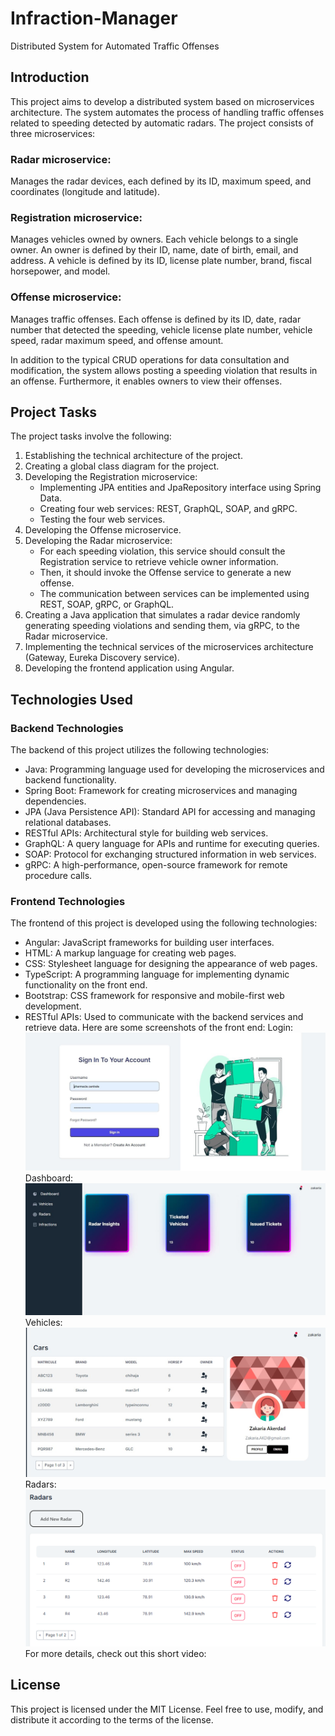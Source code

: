 # Infraction-Manager
Distributed System for Automated Traffic Offenses
## Introduction
This project aims to develop a distributed system based on microservices architecture. The system automates the process of handling traffic offenses related to speeding detected by automatic radars. The project consists of three microservices:
### Radar microservice: 
Manages the radar devices, each defined by its ID, maximum speed, and coordinates (longitude and latitude).
### Registration microservice: 
Manages vehicles owned by owners. Each vehicle belongs to a single owner. An owner is defined by their ID, name, date of birth, email, and address. A vehicle is defined by its ID, license plate number, brand, fiscal horsepower, and model.
### Offense microservice:
Manages traffic offenses. Each offense is defined by its ID, date, radar number that detected the speeding, vehicle license plate number, vehicle speed, radar maximum speed, and offense amount.

In addition to the typical CRUD operations for data consultation and modification, the system allows posting a speeding violation that results in an offense. Furthermore, it enables owners to view their offenses.

## Project Tasks
The project tasks involve the following:
1. Establishing the technical architecture of the project.
2. Creating a global class diagram for the project.
3. Developing the Registration microservice:
      * Implementing JPA entities and JpaRepository interface using Spring Data.
      * Creating four web services: REST, GraphQL, SOAP, and gRPC.
      * Testing the four web services.
4. Developing the Offense microservice.
5. Developing the Radar microservice:
      * For each speeding violation, this service should consult the Registration service to retrieve vehicle owner information.
      * Then, it should invoke the Offense service to generate a new offense.
      * The communication between services can be implemented using REST, SOAP, gRPC, or GraphQL.
6. Creating a Java application that simulates a radar device randomly generating speeding violations and sending them, via gRPC, to the Radar microservice.
7. Implementing the technical services of the microservices architecture (Gateway, Eureka Discovery service).
8. Developing the frontend application using Angular.
## Technologies Used

### Backend Technologies
The backend of this project utilizes the following technologies:
* Java: Programming language used for developing the microservices and backend functionality.
* Spring Boot: Framework for creating microservices and managing dependencies.
* JPA (Java Persistence API): Standard API for accessing and managing relational databases.
* RESTful APIs: Architectural style for building web services.
* GraphQL: A query language for APIs and runtime for executing queries.
* SOAP: Protocol for exchanging structured information in web services.
* gRPC: A high-performance, open-source framework for remote procedure calls.
  
### Frontend Technologies
The frontend of this project is developed using the following technologies:

* Angular: JavaScript frameworks for building user interfaces.
* HTML: A markup language for creating web pages.
* CSS: Stylesheet language for designing the appearance of web pages.
* TypeScript: A programming language for implementing dynamic functionality on the front end.
* Bootstrap: CSS framework for responsive and mobile-first web development.
* RESTful APIs: Used to communicate with the backend services and retrieve data.
Here are some screenshots of the front end:
Login:![Login](./ressources/login.png)
Dashboard:![Dashboard](./ressources/dashborad.png)
Vehicles:![Vehicles](./ressources/vehicles.png)
Radars:![Vehicles](./ressources/radars.png)
For more details, check out this short video:


## License
This project is licensed under the MIT License. Feel free to use, modify, and distribute it according to the terms of the license.
  


